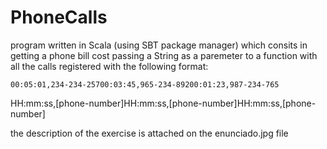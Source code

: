 # PhoneCalls

program written in Scala (using SBT package manager) which consits in getting a phone bill cost passing a String as a paremeter to a function with all the calls registered with the following format:

```00:05:01,234-234-25700:03:45,965-234-89200:01:23,987-234-765```

HH:mm:ss,[phone-number]HH:mm:ss,[phone-number]HH:mm:ss,[phone-number]

the description of the exercise is attached on the enunciado.jpg file

